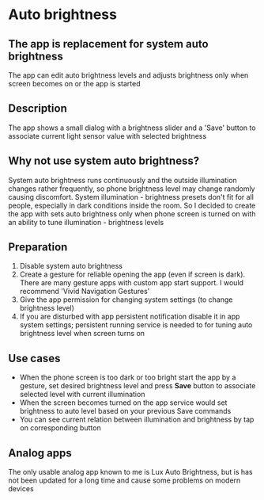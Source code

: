 # Auto brightness
## The app is replacement for system auto brightness  
The app can edit auto brightness levels and adjusts brightness only when screen becomes on or the app is started
## Description
The app shows a small dialog with a brightness slider and a 'Save' button to associate current light sensor value with selected brightness  
## Why not use system auto brightness?
System auto brightness runs continuously and the outside illumination changes rather frequently, so phone brightness level may change randomly causing discomfort. System illumination - brightness presets don't fit for all people, especially in dark conditions inside the room. So I decided to create the app with sets auto brightness only when phone screen is turned on with an ability to tune illumination - brightness levels       
## Preparation
1. Disable system auto brightness
2. Create a gesture for reliable opening the app (even if screen is dark). There are many gesture apps with custom app start support. I would recommend 
'Vivid Navigation Gestures'
3. Give the app permission for changing system settings (to change brightness level)
4. If you are disturbed with app persistent notification disable it in app system settings; persistent running service is needed to for tuning auto brightness level when screen turns on 
## Use cases
- When the phone screen is too dark or too bright start the app by a gesture, set desired brightness level and press **Save** button to associate selected level with current illumination   
- When the screen becomes turned on the app service would set brightness to auto level based on your previous Save commands
- You can see current relation between illumination and brightness by tap on corresponding button
## Analog apps
The only usable analog app known to me is Lux Auto Brightness, but is has not been updated for a long time and cause some problems on modern devices